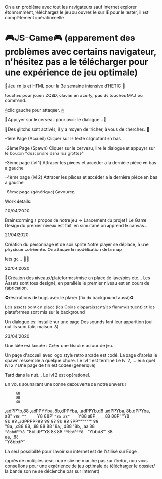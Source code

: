 On a un problème avec tout les navigateurs sauf Internet explorer étonnamment, téléchargez le jeu ou ouvrez le sur IE pour le tester, il est complétement opérationnelle 

# 🎮JS-Game🎮 (apparement des problèmes avec certains navigateur, n'hésitez pas a le télécharger pour une expérience de jeu optimale)
🔨Jeu en js et HTML pour la 3e semaine intensive d'HETIC 🔨

touches pour jouer: ZQSD, clavier en azerty, pas de touches MAJ ou command.


🖱clic gauche pour attaquer. 🖱

🧠Appuyer sur le cerveau pour avoir le dialogue...🧠

🦠Des glitchs sont activés, il y a moyen de tricher, à vous de chercher...🦠

-1ère Page (Accueil)
Cliquer sur le texte clignotant en bas

-2ème Page (Spawn)
Cliquer sur le cerveau, lire le dialogue et appuyer sur le bouton "descendre dans les grottes"

-3ème page (lvl 1)
Attraper les pièces et accéder a la dernière pièce en bas a gauche

-4ème page (lvl 2)
Attraper les pièces et accéder a la dernière pièce en bas a gauche

-5ème page (générique)
Savourez.



Work details:

20/04/2020

Brainstorming a propos de notre jeu => Lancement du projet !
Le Game Design du premier niveau est fait, en simultané on apprend le canvas...


21/04/2020


Création du personnage et de son sprite
Notre player se déplace, à une physique cohérente.
On attaque la modélisation de la map


lets go... 🚧🔋


22/04/2020

🔨Création des niveaux/plateformes/mise en place de lave/pics etc...
Les Assets sont tous designé, en parallèle le premier niveau est en cours de fabrication.

♻︎résolutions de bugs avec le player (fix du background aussi)♻︎

Les assets sont en place (les Coins disparaissent/les flammes tuent) et les plateformes sont mis sur le background

Un dialogue est installé sur une page
Des sounds font leur apparition (oui oui ils sont faits maison :3)

23/04/2020

Une idée est lancée : Créer une histoire autour de jeu.

Un page d'accueil avec logo style retro arcade est codé.
La page d'après le spawn ressemble a quelque chose.
Le lvl 1 est terminé
Le lvl 2, ... euh quel lvl 2 ?
Une page de fin est codée (générique)

Tard dans la nuit...
Le lvl 2 est opérationel.

En vous souhaitant une bonne découverte de notre univers !
                                                                      
         88                                                           
         88                                                           
         88                                                           
 ,adPPYb,88 ,adPPYYba, 8b,dPPYba,   ,adPPYb,d8  ,adPPYba, 8b,dPPYba,  
a8"    `Y88 ""     `Y8 88P'   `"8a a8"    `Y88 a8P_____88 88P'   "Y8  
8b       88 ,adPPPPP88 88       88 8b       88 8PP""""""" 88          
"8a,   ,d88 88,    ,88 88       88 "8a,   ,d88 "8b,   ,aa 88          
 `"8bbdP"Y8 `"8bbdP"Y8 88       88  `"YbbdP"Y8  `"Ybbd8"' 88          
                                    aa,    ,88                        
                                     "Y8bbdP"  
                                     
                                     
La seul possibilité pour l'avoir sur internet est de l'utilisé sur Edge

(après de multiples tests notre site ne marche pas sur firefox, nou vous conseillons pour une expérience de jeu optimale de télécharger le dossier/ la bande son ne se déclenche pas sur internet)
